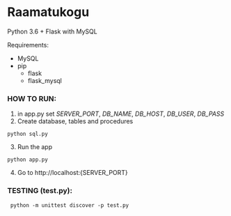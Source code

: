 # Raamatukogu

Python 3.6 + Flask with MySQL

Requirements:
  - MySQL
  - pip
    - flask
    - flask_mysql

### HOW TO RUN:
1) in app.py set *SERVER_PORT*, *DB_NAME*, *DB_HOST*, *DB_USER*, *DB_PASS*
2) Create database, tables and procedures
```
python sql.py
```
3) Run the app
```
python app.py
```
4) Go to http://localhost:{SERVER_PORT}

### TESTING (test.py):
```
 python -m unittest discover -p test.py
```

